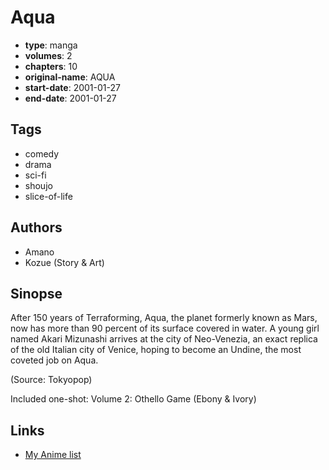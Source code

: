 # Aqua

-   **type**: manga
-   **volumes**: 2
-   **chapters**: 10
-   **original-name**: AQUA
-   **start-date**: 2001-01-27
-   **end-date**: 2001-01-27

## Tags

-   comedy
-   drama
-   sci-fi
-   shoujo
-   slice-of-life

## Authors

-   Amano
-   Kozue (Story & Art)

## Sinopse

After 150 years of Terraforming, Aqua, the planet formerly known as Mars, now has more than 90 percent of its surface covered in water. A young girl named Akari Mizunashi arrives at the city of Neo-Venezia, an exact replica of the old Italian city of Venice, hoping to become an Undine, the most coveted job on Aqua.

(Source: Tokyopop)

Included one-shot:
Volume 2: Othello Game (Ebony & Ivory)

## Links

-   [My Anime list](https://myanimelist.net/manga/124/Aqua)
